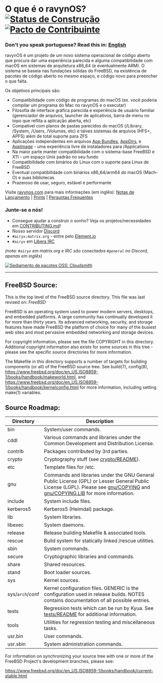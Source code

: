 # O que é o ravynOS? [![Status de Construção](https://api.cirrus-ci.com/github/ravynsoft/ravynos.svg?branch=main)](https://cirrus-ci.com/github/ravynsoft/ravynos) [![Pacto de Contribuinte](https://img.shields.io/badge/Contributor%20Covenant-2.1-4baaaa.svg)](CODE_OF_CONDUCT.md)
### Don't you speak portuguese? Read this in: [English](README.md)
ravynOS é um projeto de um novo sistema operacional de código aberto que procura dar uma experiência parecida e alguma compatibilidade com macOS em sistemas de arquitetura x86_64 (e eventualmente ARM). O sistema se baseia nas fundações sólidas do FreeBSD, na existência de pacotes de código aberto no mesmo espaço, e código novo para preencher o que falta.

Os objetivos principais são:

- Compatibilidade com código de programas do macOS (ex. você poderia compilar um programa do Mac no ravynOS e o executar)
- Filosofia de interface gráfica parecida e experiência de usuário familiar (gerenciador de arquivos, launcher de aplicativos, barra de menu no topo que reflita a aplicação aberta, etc)
- Compatível com planos de pastas parecidos do macOS (/Library, /System, /Users, /Volumes, etc) e talves sistemas de arquivos (HFS+, APFS) além de total suporte para ZFS
- Aplicações independentes em arquivos [App Bundles](https://developer.apple.com/documentation/foundation/bundle), [AppDirs](https://github.com/AppImage/AppImageKit/wiki/AppDir), e [AppImage](https://github.com/AppImage) - uma experiência livre de instaladores para /Applications
- Na maior parte manter compatibilidade com o sistema-base FreeBSD e X11 - um espaço Unix padrão no seu fundo
- Compatibilidade com binários do Linux com o suporte para Linux de FreeBSD
- Eventual compatibilidade com binários x86_64/arm64 do macOS (Mach-O) e suas bibliotecas
- Prazeroso de usar, seguro, estável e performante

Visite [ravynos.com](https://ravynos.com/) para mais informações (em inglês): [Notas de Lançamento](https://ravynos.com/releases.html) | [Prints](https://ravynos.com/screenshots.html) | [Perguntas Frequentes](https://ravynos.com/faq.html)
### Junte-se a nós!

* Consegue ajudar a construir o sonho? Veja os projetos/necessidades em [CONTRIBUTING.md](CONTRIBUTING.md)!
* Nosso servidor [Discord](https://discord.com/invite/8caJbAGNwY)
* `#airyx:matrix.org` - entre pelo [Element.io](https://app.element.io/#/room/#airyx:matrix.org)
* `#airyx` em [Libera IRC](https://web.libera.chat/?channel=#airyx)

_(nota: `#airyx` em matrix.org e IRC são conectados `#general` no Discord, apenas em inglês)_

[![Sediamento de pacotes OSS: Cloudsmith](https://img.shields.io/badge/OSS%20hosting%20by-cloudsmith-blue?logo=cloudsmith&style=flat-square)](https://cloudsmith.com)

---

FreeBSD Source:
---------------
This is the top level of the FreeBSD source directory.  This file
was last revised on:
$FreeBSD$

FreeBSD is an operating system used to power modern servers,
desktops, and embedded platforms. A large community has
continually developed it for more than thirty years. Its
advanced networking, security, and storage features have
made FreeBSD the platform of choice for many of the
busiest web sites and most pervasive embedded networking
and storage devices.

For copyright information, please see the file COPYRIGHT in this
directory. Additional copyright information also exists for some
sources in this tree - please see the specific source directories for
more information.

The Makefile in this directory supports a number of targets for
building components (or all) of the FreeBSD source tree.  See build(7), config(8),
https://www.freebsd.org/doc/en_US.ISO8859-1/books/handbook/makeworld.html, and
https://www.freebsd.org/doc/en_US.ISO8859-1/books/handbook/kernelconfig.html
for more information, including setting make(1) variables.

Source Roadmap:
---------------
| Directory | Description |
| --------- | ----------- |
| bin | System/user commands. |
| cddl | Various commands and libraries under the Common Development and Distribution License. |
| contrib | Packages contributed by 3rd parties. |
| crypto | Cryptography stuff (see [crypto/README](crypto/README)). |
| etc | Template files for /etc. |
| gnu | Commands and libraries under the GNU General Public License (GPL) or Lesser General Public License (LGPL). Please see [gnu/COPYING](gnu/COPYING) and [gnu/COPYING.LIB](gnu/COPYING.LIB) for more information. |
| include | System include files. |
| kerberos5 | Kerberos5 (Heimdal) package. |
| lib | System libraries. |
| libexec | System daemons. |
| release | Release building Makefile & associated tools. |
| rescue | Build system for statically linked /rescue utilities. |
| sbin | System commands. |
| secure | Cryptographic libraries and commands. |
| share | Shared resources. |
| stand | Boot loader sources. |
| sys | Kernel sources. |
| sys/`arch`/conf | Kernel configuration files. GENERIC is the configuration used in release builds. NOTES contains documentation of all possible entries. |
| tests | Regression tests which can be run by Kyua.  See [tests/README](tests/README) for additional information. |
| tools | Utilities for regression testing and miscellaneous tasks. |
| usr.bin | User commands. |
| usr.sbin | System administration commands. |

For information on synchronizing your source tree with one or more of
the FreeBSD Project's development branches, please see:

  https://www.freebsd.org/doc/en_US.ISO8859-1/books/handbook/current-stable.html
